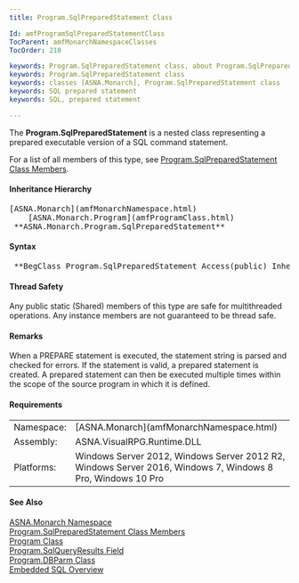 ```yaml
---
title: Program.SqlPreparedStatement Class

Id: amfProgramSqlPreparedStatementClass
TocParent: amfMonarchNamespaceClasses
TocOrder: 210

keywords: Program.SqlPreparedStatement class, about Program.SqlPreparedStatement class
keywords: Program.SqlPreparedStatement class
keywords: classes [ASNA.Monarch], Program.SqlPreparedStatement class
keywords: SQL prepared statement
keywords: SQL, prepared statement

---
```


The **Program.SqlPreparedStatement** is a nested class representing a prepared executable version of a SQL command statement.

For a list of all members of this type, see [ Program.SqlPreparedStatement Class Members](amfProgramSqlPreparedStatementClassMembers.html).

#### Inheritance Hierarchy
<pre>[ASNA.Monarch](amfMonarchNamespace.html)
    [ASNA.Monarch.Program](amfProgramClass.html)
 **ASNA.Monarch.Program.SqlPreparedStatement**       </pre>

#### Syntax
<pre class="syntax"> **BegClass Program.SqlPreparedStatement Access(public) Inherits (ASNA.Monarch.Program)**       </pre>

#### Thread Safety
Any public static (Shared) members of this type are safe for multithreaded operations. Any instance members are not guaranteed to be thread safe.

#### Remarks
When a PREPARE statement is executed, the statement string is parsed and checked for errors. If the statement is valid, a prepared statement is created. A prepared statement can then be executed multiple times within the scope of the source program in which it is defined.

#### Requirements
<table class="dttable" cellspacing="0" cellpadding="4" width="60%">
           <colgroup>
            <col width="15%" style="font-weight:bold" />
            <col width="85%" />
          </colgroup>
          <tr>
            <td>Namespace:</td>
            <td>[ASNA.Monarch](amfMonarchNamespace.html)</td>
          </tr>
          <tr>
            <td>Assembly:</td>
            <td>ASNA.VisualRPG.Runtime.DLL</td>
          </tr>
         <tr>
            <td>Platforms:</td>
            <td> Windows Server 2012, Windows Server 2012 R2, Windows Server 2016, Windows 7, Windows 8 Pro, Windows 10 Pro</td>
         </tr>
</table>

<!-- end -->

#### See Also
[ASNA.Monarch Namespace](amfMonarchNamespace.html) <br /> [ Program.SqlPreparedStatement Class Members](amfProgramSqlPreparedStatementClassMembers.html) <br /> [Program Class](amfProgramClass.html) <br /> [ Program.SqlQueryResults Field](amfProgramClassSqlQueryResultsField.html) <br /> [ Program.DBParm Class](amfProgramDBParmClass.html) <br /> [ Embedded SQL Overview](amfconSQLStatementExamples.html) 
